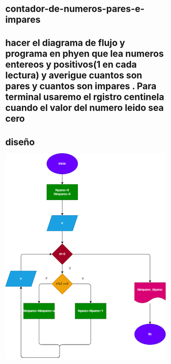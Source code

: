 # contador-de-numeros-pares-e-impares

# hacer el diagrama de flujo y programa en phyen que lea numeros entereos y positivos(1 en cada lectura) y averigue cuantos son pares y cuantos son impares . Para terminal usaremo el rgistro centinela cuando el valor del numero leido sea cero  

# diseño

![Diagrama de flujo](diagrama.png "diagrama de flujo")